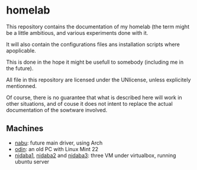 # homelab

This repository contains the documentation of my homelab (the term might be
a little ambitious, and various experiments done with it.

It will also contain the configurations files ans installation scripts
where apoplicable.

This is done in the hope it might be usefull to somebody (including me in the future).

All file in this repository are licensed under the UNlicense,
unless explicitely mentionned.

Of course, there is no guarantee that what is described here will work in other situations, and of couse it does not intent to replace the actual documentation of the sowtware involved.

## Machines

* [nabu](nabu/README.md): future main driver, using Arch
* [odin](odin/README.md): an old PC with Linux Mint 22
* [nidaba1](nidaba/README.md), [nidaba2](nidaba/README.md) and [nidaba3](nidaba/README.md): three VM under virtualbox, running ubuntu server
